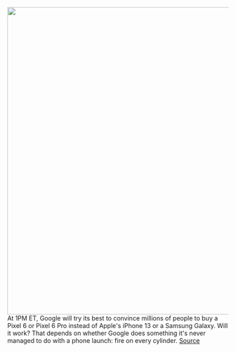 <img src='https://cdn.vox-cdn.com/thumbor/wibwNtQqE9yHrj9s8YcJCytA0s4=/0x0:7645x4500/1200x800/filters:focal(3212x1639:4434x2861)/cdn.vox-cdn.com/uploads/chorus_image/image/70014336/Google_Pixel_6__Portfolio_Shot.0.jpg' width='700px' /><br/>
At 1PM ET, Google will try its best to convince millions of people to buy a Pixel 6 or Pixel 6 Pro instead of Apple's iPhone 13 or a Samsung Galaxy. Will it work? That depends on whether Google does something it's never managed to do with a phone launch: fire on every cylinder.
<a href='https://www.theverge.com/2021/10/19/22734039/google-pixel-6-pro-price-marketing-premium-flagship-editorial'> Source <a/>